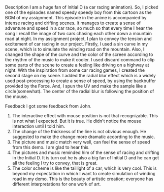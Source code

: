 Description
I am a huge fan of Initial D (a car racing animation). So, I picked one of the episodes named speedy speedy boy from this cartoon as the BGM of my assignment. This episode in the anime is accompanied by intense racing and drifting scenes. It manages to create a sense of adventure and speed in a car race, so much so that every time I hear the song I recall the image of two cars chasing each other down a mountain road at night. In my assignment project, I plan to convey the tension and excitement of car racing in our project.
Firstly, I used a sin curve in my scene, which is to simulate the winding road on the mountain. Also, I changed the shape of the curve and the color of the screen according to the rhythm of the music to make it cooler. I used discard command to clip some parts of the scene to create a feeling like driving on a highway at night. With the inspiration from some car racing games, I created the second stage on my scene. I added the radial blur effect which is a widely used post-processing to create a sense of speed, by using the backbuffer provided by the Force. And, I spun the UV and make the sample like a circle(somewhat). The center of the radial blur is following the position of the mouse.

Feedback
I got some feedback from John.
1. The interactive effect with mouse position is not that recognizable. This is not what I expected. But it is true. He didn't notice the mouse interaction until I told him.
2. The change of the thickness of the line is not obvious enough. He suggested to make the change more dramatic according to the music.
3. The picture and music match very well, can feel the sense of speed from this demo. I am glad to hear this.
4. The pictures and music reminded him of the sense of racing and drifting in the Initial D. It is turn out he is also a big fan of Initial D and he can get all the feeling I try to convey, that is great.
5. The color scheme is like the taillight of a car, which is very cool. This is beyond my expectation in which I want to create simulation of winding road in my demo. This is the beauty of artistic creation; everyone has different interpretations for one work of art.
